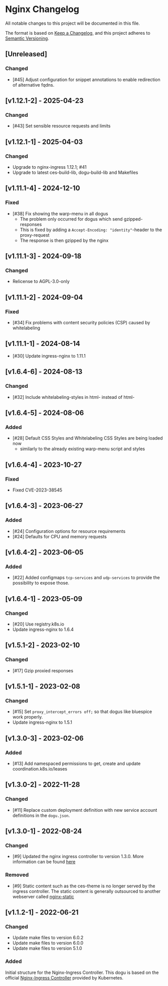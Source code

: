# Nginx Changelog

All notable changes to this project will be documented in this file.

The format is based on [Keep a Changelog](https://keepachangelog.com/en/1.0.0/),
and this project adheres to [Semantic Versioning](https://semver.org/spec/v2.0.0.html).

## [Unreleased]
### Changed
- [#45] Adjust configuration for snippet annotations to enable redirection of alternative fqdns.

## [v1.12.1-2] - 2025-04-23
### Changed
- [#43] Set sensible resource requests and limits

## [v1.12.1-1] - 2025-04-03
### Changed
- Upgrade to nginx-ingress 1.12.1; #41
- Upgrade to latest ces-build-lib, dogu-build-lib and Makefiles

## [v1.11.1-4] - 2024-12-10
### Fixed
- [#38] Fix showing the warp-menu in all dogus
  - The problem only occurred for dogus which send gzipped-responses
  - This is fixed by adding a `Accept-Encoding: "identity"`-header to the proxy-request
  - The response is then gzipped by the nginx

## [v1.11.1-3] - 2024-09-18
### Changed
- Relicense to AGPL-3.0-only

## [v1.11.1-2] - 2024-09-04
### Fixed
- [#34] Fix problems with content security policies (CSP) caused by whitelabeling

## [v1.11.1-1] - 2024-08-14
- [#30] Update ingress-nginx to 1.11.1

## [v1.6.4-6] - 2024-08-13
### Changed
- [#32] Include whitelabeling-styles in html-<head> instead of html-<body> 

## [v1.6.4-5] - 2024-08-06
### Added
- [#28] Default CSS Styles and Whitelabeling CSS Styles are being loaded now
    - similarly to the already existing warp-menu script and styles

## [v1.6.4-4] - 2023-10-27
### Fixed
- Fixed CVE-2023-38545

## [v1.6.4-3] - 2023-06-27
### Added
- [#24] Configuration options for resource requirements
- [#24] Defaults for CPU and memory requests

## [v1.6.4-2] - 2023-06-05
### Added
- [#22] Added configmaps `tcp-services` and `udp-services` to provide the possibility to expose those.

## [v1.6.4-1] - 2023-05-09
### Changed
- [#20] Use registry.k8s.io 
- Update ingress-nginx to 1.6.4

## [v1.5.1-2] - 2023-02-10
### Changed
- [#17] Gzip proxied responses

## [v1.5.1-1] - 2023-02-08
### Changed
- [#15] Set `proxy_intercept_errors off;` so that dogus like bluespice work properly.
- Update ingress-nginx to 1.5.1

## [v1.3.0-3] - 2023-02-06
### Added
- [#13] Add namespaced permissions to get, create and update coordination.k8s.io/leases

## [v1.3.0-2] - 2022-11-28
### Changed
- [#11] Replace custom deployment definition with new service account definitions in the `dogu.json`.

## [v1.3.0-1] - 2022-08-24
### Changed
- [#9] Updated the nginx ingress controller to version 1.3.0. More information can be found [here](https://github.com/kubernetes/ingress-nginx/releases/tag/controller-v1.3.0)

### Removed
- [#9] Static content such as the ces-theme is no longer served by the ingress controller. The static content is generally outsourced to another webserver called [nginx-static](https://github.com/cloudogu/nginx-static)

## [v1.1.2-1] - 2022-06-21
### Changed
- Update make files to version 6.0.2
- Update make files to version 6.0.0
- Update make files to version 5.1.0

### Added 
Initial structure for the Nginx-Ingress Controller. This dogu is based on the official 
[Nginx-Ingress Controller](https://github.com/kubernetes/ingress-nginx/) provided by Kubernetes.
